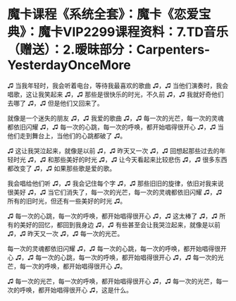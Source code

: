 # 魔卡课程《系统全套》：魔卡《恋爱宝典》：魔卡VIP2299课程资料：7.TD音乐（赠送）：2.暧昧部分：Carpenters-YesterdayOnceMore

♫ 当我年轻时，我会听着电台，等待我最喜欢的歌曲 ♫，♫ 当他们演奏时，我会唱歌，这让我笑起来 ♫，♫ 那些是很快乐的时光，不久前 ♫，♫ 我就好奇他们去哪了 ♫，♫ 但是他们又回来了。

就像是一个迷失的朋友 ♫，♫ 我爱的歌曲 ♫，♫ 每一次的光芒，每一次的灵魂都依旧闪耀 ♫，♫ 每一次的心跳，每一次的呼唤，都开始唱得很开心 ♫，♫ 当他们走到舞台上，当他们的心跳都破了 ♫。

♫ 这让我哭泣起来，就像是以前 ♫，♫ 昨天又一次 ♫，♫ 回想起那些过去的年轻时光 ♫，♫ 和那些美好的时光 ♫，♫ 让今天看起来比较悲伤 ♫，♫ 很多东西都改变了 ♫，♫ 如果那些歌是爱的歌。

我会唱给他们听 ♫，♫ 我会记住每个字 ♫，♫ 那些旧旧的旋律，依旧对我来说很美好 ♫，♫ 当它们消失了，每一次的光芒，每一次的灵魂都依旧闪耀 ♫，♫ 所有的旧时光，但还有一些美好的时光 ♫。

♫ 每一次的心跳，每一次的呼唤，都开始唱得很开心 ♫，♫ 这太棒了 ♫，♫ 所有的美好的回忆，都回到我身边 ♫，♫ 有些甚至会让我哭泣起来，就像是以前 ♫，♫ 昨天又一次 ♫，♫ 每一次的光芒。

每一次的灵魂都依旧闪耀 ♫，♫ 每一次的心跳，每一次的呼唤，都开始唱得很开心 ♫，♫ 每一次的心跳，每一次的呼唤，都开始唱得很开心 ♫，♫ 每一次的光芒，每一次的呼唤，都开始唱得很开心 ♫。

♫ 每一次的光芒，每一次的呼唤，都开始唱得很开心 ♫，♫ 每一次的光芒，每一次的呼唤，都开始唱得很开心 ♫，这是什么。

